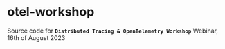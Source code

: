 # otel-workshop

Source code for **`Distributed Tracing & OpenTelemetry Workshop`** Webinar, 16th of August 2023
